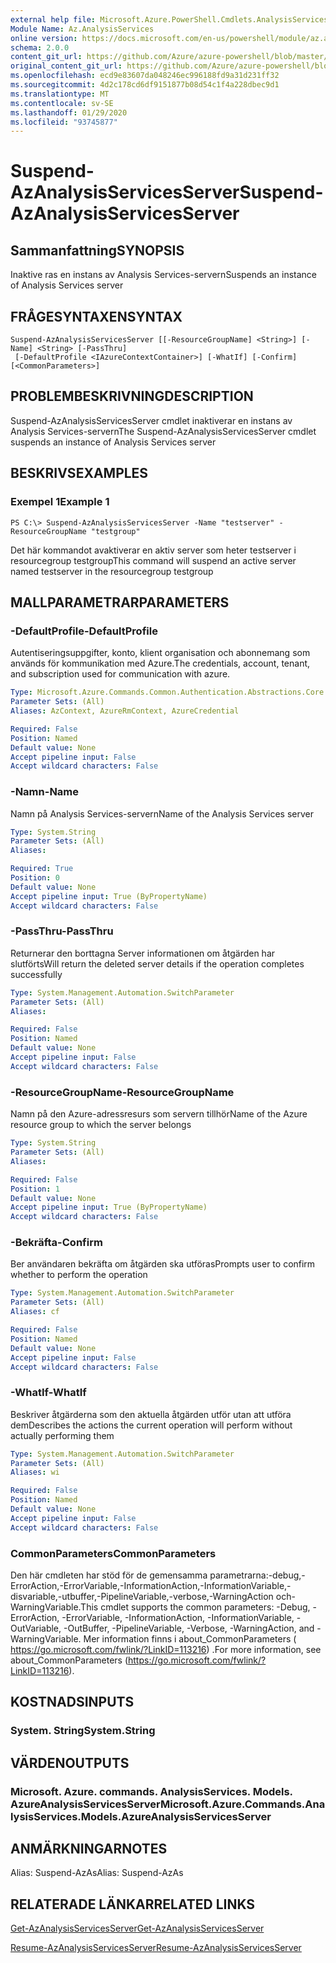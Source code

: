 ```yaml
---
external help file: Microsoft.Azure.PowerShell.Cmdlets.AnalysisServices.dll-Help.xml
Module Name: Az.AnalysisServices
online version: https://docs.microsoft.com/en-us/powershell/module/az.analysisservices/suspend-azanalysisservicesserver
schema: 2.0.0
content_git_url: https://github.com/Azure/azure-powershell/blob/master/src/AnalysisServices/AnalysisServices/help/Suspend-AzAnalysisServicesServer.md
original_content_git_url: https://github.com/Azure/azure-powershell/blob/master/src/AnalysisServices/AnalysisServices/help/Suspend-AzAnalysisServicesServer.md
ms.openlocfilehash: ecd9e83607da048246ec996188fd9a31d231ff32
ms.sourcegitcommit: 4d2c178cd6df9151877b08d54c1f4a228dbec9d1
ms.translationtype: MT
ms.contentlocale: sv-SE
ms.lasthandoff: 01/29/2020
ms.locfileid: "93745877"
---
```

# <span data-ttu-id="08b4b-101">Suspend-AzAnalysisServicesServer</span><span class="sxs-lookup"><span data-stu-id="08b4b-101">Suspend-AzAnalysisServicesServer</span></span>

## <span data-ttu-id="08b4b-102">Sammanfattning</span><span class="sxs-lookup"><span data-stu-id="08b4b-102">SYNOPSIS</span></span>
<span data-ttu-id="08b4b-103">Inaktive ras en instans av Analysis Services-servern</span><span class="sxs-lookup"><span data-stu-id="08b4b-103">Suspends an instance of Analysis Services server</span></span>

## <span data-ttu-id="08b4b-104">FRÅGESYNTAXEN</span><span class="sxs-lookup"><span data-stu-id="08b4b-104">SYNTAX</span></span>

```
Suspend-AzAnalysisServicesServer [[-ResourceGroupName] <String>] [-Name] <String> [-PassThru]
 [-DefaultProfile <IAzureContextContainer>] [-WhatIf] [-Confirm] [<CommonParameters>]
```

## <span data-ttu-id="08b4b-105">PROBLEMBESKRIVNING</span><span class="sxs-lookup"><span data-stu-id="08b4b-105">DESCRIPTION</span></span>
<span data-ttu-id="08b4b-106">Suspend-AzAnalysisServicesServer cmdlet inaktiverar en instans av Analysis Services-servern</span><span class="sxs-lookup"><span data-stu-id="08b4b-106">The Suspend-AzAnalysisServicesServer cmdlet suspends an instance of Analysis Services server</span></span>

## <span data-ttu-id="08b4b-107">BESKRIVS</span><span class="sxs-lookup"><span data-stu-id="08b4b-107">EXAMPLES</span></span>

### <span data-ttu-id="08b4b-108">Exempel 1</span><span class="sxs-lookup"><span data-stu-id="08b4b-108">Example 1</span></span>
```
PS C:\> Suspend-AzAnalysisServicesServer -Name "testserver" -ResourceGroupName "testgroup"
```

<span data-ttu-id="08b4b-109">Det här kommandot avaktiverar en aktiv server som heter testserver i resourcegroup testgroup</span><span class="sxs-lookup"><span data-stu-id="08b4b-109">This command will suspend an active server named testserver in the resourcegroup testgroup</span></span>

## <span data-ttu-id="08b4b-110">MALLPARAMETRAR</span><span class="sxs-lookup"><span data-stu-id="08b4b-110">PARAMETERS</span></span>

### <span data-ttu-id="08b4b-111">-DefaultProfile</span><span class="sxs-lookup"><span data-stu-id="08b4b-111">-DefaultProfile</span></span>
<span data-ttu-id="08b4b-112">Autentiseringsuppgifter, konto, klient organisation och abonnemang som används för kommunikation med Azure.</span><span class="sxs-lookup"><span data-stu-id="08b4b-112">The credentials, account, tenant, and subscription used for communication with azure.</span></span>

```yaml
Type: Microsoft.Azure.Commands.Common.Authentication.Abstractions.Core.IAzureContextContainer
Parameter Sets: (All)
Aliases: AzContext, AzureRmContext, AzureCredential

Required: False
Position: Named
Default value: None
Accept pipeline input: False
Accept wildcard characters: False
```

### <span data-ttu-id="08b4b-113">-Namn</span><span class="sxs-lookup"><span data-stu-id="08b4b-113">-Name</span></span>
<span data-ttu-id="08b4b-114">Namn på Analysis Services-servern</span><span class="sxs-lookup"><span data-stu-id="08b4b-114">Name of the Analysis Services server</span></span>

```yaml
Type: System.String
Parameter Sets: (All)
Aliases:

Required: True
Position: 0
Default value: None
Accept pipeline input: True (ByPropertyName)
Accept wildcard characters: False
```

### <span data-ttu-id="08b4b-115">-PassThru</span><span class="sxs-lookup"><span data-stu-id="08b4b-115">-PassThru</span></span>
<span data-ttu-id="08b4b-116">Returnerar den borttagna Server informationen om åtgärden har slutförts</span><span class="sxs-lookup"><span data-stu-id="08b4b-116">Will return the deleted server details if the operation completes successfully</span></span>

```yaml
Type: System.Management.Automation.SwitchParameter
Parameter Sets: (All)
Aliases:

Required: False
Position: Named
Default value: None
Accept pipeline input: False
Accept wildcard characters: False
```

### <span data-ttu-id="08b4b-117">-ResourceGroupName</span><span class="sxs-lookup"><span data-stu-id="08b4b-117">-ResourceGroupName</span></span>
<span data-ttu-id="08b4b-118">Namn på den Azure-adressresurs som servern tillhör</span><span class="sxs-lookup"><span data-stu-id="08b4b-118">Name of the Azure resource group to which the server belongs</span></span>

```yaml
Type: System.String
Parameter Sets: (All)
Aliases:

Required: False
Position: 1
Default value: None
Accept pipeline input: True (ByPropertyName)
Accept wildcard characters: False
```

### <span data-ttu-id="08b4b-119">-Bekräfta</span><span class="sxs-lookup"><span data-stu-id="08b4b-119">-Confirm</span></span>
<span data-ttu-id="08b4b-120">Ber användaren bekräfta om åtgärden ska utföras</span><span class="sxs-lookup"><span data-stu-id="08b4b-120">Prompts user to confirm whether to perform the operation</span></span>

```yaml
Type: System.Management.Automation.SwitchParameter
Parameter Sets: (All)
Aliases: cf

Required: False
Position: Named
Default value: None
Accept pipeline input: False
Accept wildcard characters: False
```

### <span data-ttu-id="08b4b-121">-WhatIf</span><span class="sxs-lookup"><span data-stu-id="08b4b-121">-WhatIf</span></span>
<span data-ttu-id="08b4b-122">Beskriver åtgärderna som den aktuella åtgärden utför utan att utföra dem</span><span class="sxs-lookup"><span data-stu-id="08b4b-122">Describes the actions the current operation will perform without actually performing them</span></span>

```yaml
Type: System.Management.Automation.SwitchParameter
Parameter Sets: (All)
Aliases: wi

Required: False
Position: Named
Default value: None
Accept pipeline input: False
Accept wildcard characters: False
```

### <span data-ttu-id="08b4b-123">CommonParameters</span><span class="sxs-lookup"><span data-stu-id="08b4b-123">CommonParameters</span></span>
<span data-ttu-id="08b4b-124">Den här cmdleten har stöd för de gemensamma parametrarna:-debug,-ErrorAction,-ErrorVariable,-InformationAction,-InformationVariable,-disvariable,-utbuffer,-PipelineVariable,-verbose,-WarningAction och-WarningVariable.</span><span class="sxs-lookup"><span data-stu-id="08b4b-124">This cmdlet supports the common parameters: -Debug, -ErrorAction, -ErrorVariable, -InformationAction, -InformationVariable, -OutVariable, -OutBuffer, -PipelineVariable, -Verbose, -WarningAction, and -WarningVariable.</span></span> <span data-ttu-id="08b4b-125">Mer information finns i about_CommonParameters ( https://go.microsoft.com/fwlink/?LinkID=113216) .</span><span class="sxs-lookup"><span data-stu-id="08b4b-125">For more information, see about_CommonParameters (https://go.microsoft.com/fwlink/?LinkID=113216).</span></span>

## <span data-ttu-id="08b4b-126">KOSTNADS</span><span class="sxs-lookup"><span data-stu-id="08b4b-126">INPUTS</span></span>

### <span data-ttu-id="08b4b-127">System. String</span><span class="sxs-lookup"><span data-stu-id="08b4b-127">System.String</span></span>

## <span data-ttu-id="08b4b-128">VÄRDEN</span><span class="sxs-lookup"><span data-stu-id="08b4b-128">OUTPUTS</span></span>

### <span data-ttu-id="08b4b-129">Microsoft. Azure. commands. AnalysisServices. Models. AzureAnalysisServicesServer</span><span class="sxs-lookup"><span data-stu-id="08b4b-129">Microsoft.Azure.Commands.AnalysisServices.Models.AzureAnalysisServicesServer</span></span>

## <span data-ttu-id="08b4b-130">ANMÄRKNINGAR</span><span class="sxs-lookup"><span data-stu-id="08b4b-130">NOTES</span></span>
<span data-ttu-id="08b4b-131">Alias: Suspend-AzAs</span><span class="sxs-lookup"><span data-stu-id="08b4b-131">Alias: Suspend-AzAs</span></span>

## <span data-ttu-id="08b4b-132">RELATERADE LÄNKAR</span><span class="sxs-lookup"><span data-stu-id="08b4b-132">RELATED LINKS</span></span>

[<span data-ttu-id="08b4b-133">Get-AzAnalysisServicesServer</span><span class="sxs-lookup"><span data-stu-id="08b4b-133">Get-AzAnalysisServicesServer</span></span>](./Get-AzAnalysisServicesServer.md)

[<span data-ttu-id="08b4b-134">Resume-AzAnalysisServicesServer</span><span class="sxs-lookup"><span data-stu-id="08b4b-134">Resume-AzAnalysisServicesServer</span></span>](./Resume-AzAnalysisServicesServer.md)

